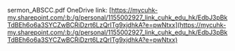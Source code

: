 sermon_ABSCC.pdf OneDrive link: [https://mycuhk-my.sharepoint.com/:b:/g/personal/1155002927_link_cuhk_edu_hk/EdbJ3pBkTdBEh6o6a3SYCZwBCRiDzrt6LzQrITg9xjdhkA?e=pwNtxx](https://mycuhk-my.sharepoint.com/:b:/g/personal/1155002927_link_cuhk_edu_hk/EdbJ3pBkTdBEh6o6a3SYCZwBCRiDzrt6LzQrITg9xjdhkA?e=pwNtxx)

